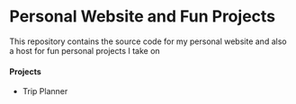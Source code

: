 # Personal Website and Fun Projects
This repository contains the source code for my personal website and also a host for fun personal projects I take on 
 

#### Projects 
- Trip Planner
